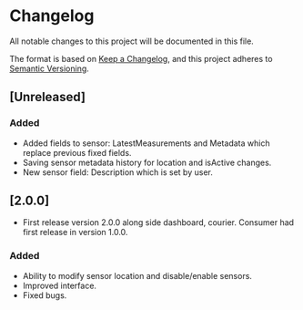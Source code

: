 # Changelog

All notable changes to this project will be documented in this file.

The format is based on [Keep a Changelog](https://keepachangelog.com/en/1.1.0/),
and this project adheres to [Semantic Versioning](https://semver.org/spec/v2.0.0.html).

## [Unreleased]
### Added
- Added fields to sensor: LatestMeasurements and Metadata which replace previous fixed fields.
- Saving sensor metadata history for location and isActive changes.
- New sensor field: Description which is set by user.

## [2.0.0]
- First release version 2.0.0 along side dashboard, courier. Consumer had first release in version 1.0.0.
### Added
- Ability to modify sensor location and disable/enable sensors.
- Improved interface.
- Fixed bugs.